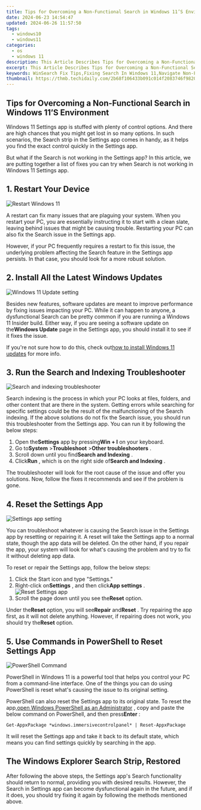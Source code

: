 ```yaml
---
title: Tips for Overcoming a Non-Functional Search in Windows 11’S Environment
date: 2024-06-23 14:54:47
updated: 2024-06-26 11:57:50
tags:
  - windows10
  - windows11
categories:
  - os
  - windows 11
description: This Article Describes Tips for Overcoming a Non-Functional Search in Windows 11’S Environment
excerpt: This Article Describes Tips for Overcoming a Non-Functional Search in Windows 11’S Environment
keywords: WinSearch Fix Tips,Fixing Search In Windows 11,Navigate Non-Functional Search,Overcoming Search Issues W11,Troubleshoot W11 Search Problems,Enhance Windows 11 Search,Resolve Functional Search Errors
thumbnail: https://thmb.techidaily.com/2b68f106433b091c014f2083746f9820ace97ab74d68e3b5f340250f5652e1ee.jpg
---
```


## Tips for Overcoming a Non-Functional Search in Windows 11’S Environment

 Windows 11 Settings app is stuffed with plenty of control options. And there are high chances that you might get lost in so many options. In such scenarios, the Search strip in the Settings app comes in handy, as it helps you find the exact control quickly in the Settings app.

 But what if the Search is not working in the Settings app? In this article, we are putting together a list of fixes you can try when Search is not working in Windows 11 Settings app.

## 1\. Restart Your Device

![Restart Windows 11](https://static1.makeuseofimages.com/wordpress/wp-content/uploads/2023/02/restart-windows-11-edit.jpg)

 A restart can fix many issues that are plaguing your system. When you restart your PC, you are essentially instructing it to start with a clean slate, leaving behind issues that might be causing trouble. Restarting your PC can also fix the Search issue in the Settings app.

 However, if your PC frequently requires a restart to fix this issue, the underlying problem affecting the Search feature in the Settings app persists. In that case, you should look for a more robust solution.

## 2\. Install All the Latest Windows Updates

![Windows 11 Update setting](https://static1.makeuseofimages.com/wordpress/wp-content/uploads/2023/02/windows-update-edit.jpg)

 Besides new features, software updates are meant to improve performance by fixing issues impacting your PC. While it can happen to anyone, a dysfunctional Search can be pretty common if you are running a Windows 11 Insider build. Either way, if you are seeing a software update on the**Windows Update** page in the Settings app, you should install it to see if it fixes the issue.

 If you're not sure how to do this, check out[how to install Windows 11 updates](https://www.makeuseof.com/windows-11-install-updates/) for more info.

## 3\. Run the Search and Indexing Troubleshooter

![Search and indexing troubleshooter](https://static1.makeuseofimages.com/wordpress/wp-content/uploads/2023/02/search-and-indexing-troubleshoot-edit.jpg)

 Search indexing is the process in which your PC looks at files, folders, and other content that are there in the system. Getting errors while searching for specific settings could be the result of the malfunctioning of the Search indexing. If the above solutions do not fix the Search issue, you should run this troubleshooter from the Settings app. You can run it by following the below steps:

1. Open the**Settings** app by pressing**Win + I** on your keyboard.
2. Go to**System** \>**Troubleshoot** \>**Other troubleshooters** .
3. Scroll down until you find**Search and Indexing** .
4. Click**Run** , which is on the right side of**Search and Indexing** .

 The troubleshooter will look for the root cause of the issue and offer you solutions. Now, follow the fixes it recommends and see if the problem is gone.

## 4\. Reset the Settings App

![Settings app setting](https://static1.makeuseofimages.com/wordpress/wp-content/uploads/2023/02/settings-app-setting-edit.jpg)

 You can troubleshoot whatever is causing the Search issue in the Settings app by resetting or repairing it. A reset will take the Settings app to a normal state, though the app data will be deleted. On the other hand, if you repair the app, your system will look for what's causing the problem and try to fix it without deleting app data.

To reset or repair the Settings app, follow the below steps:

1. Click the Start icon and type "Settings."
2. Right-click on**Settings** , and then click**App settings** .  
![Reset Settings app](https://static1.makeuseofimages.com/wordpress/wp-content/uploads/2023/02/reset-or-repair-settings-app-edit.jpg)
3. Scroll the page down until you see the**Reset** option.

 Under the**Reset** option, you will see**Repair** and**Reset** . Try repairing the app first, as it will not delete anything. However, if repairing does not work, you should try the**Reset** option.

## 5\. Use Commands in PowerShell to Reset Settings App

![PowerShell Command](https://static1.makeuseofimages.com/wordpress/wp-content/uploads/2023/02/powershell-command.jpg)

 PowerShell in Windows 11 is a powerful tool that helps you control your PC from a command-line interface. One of the things you can do using PowerShell is reset what's causing the issue to its original setting.

 PowerShell can also reset the Settings app to its original state. To reset the app,[open Windows PowerShell as an Administrator](https://www.makeuseof.com/windows-11-powershell-administrator/) , copy and paste the below command on PowerShell, and then press**Enter** :

`Get-AppxPackage *windows.immersivecontrolpanel* | Reset-AppxPackage`

 It will reset the Settings app and take it back to its default state, which means you can find settings quickly by searching in the app.

## The Windows Explorer Search Strip, Restored

 After following the above steps, the Settings app's Search functionality should return to normal, providing you with desired results. However, the Search in Settings app can become dysfunctional again in the future, and if it does, you should try fixing it again by following the methods mentioned above.


<ins class="adsbygoogle"
     style="display:block"
     data-ad-format="autorelaxed"
     data-ad-client="ca-pub-7571918770474297"
     data-ad-slot="1223367746"></ins>



<ins class="adsbygoogle"
     style="display:block"
     data-ad-client="ca-pub-7571918770474297"
     data-ad-slot="8358498916"
     data-ad-format="auto"
     data-full-width-responsive="true"></ins>
